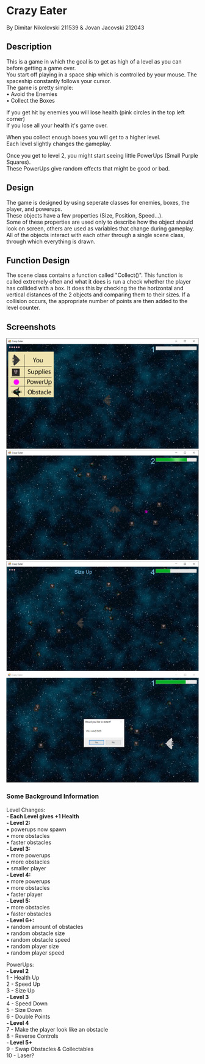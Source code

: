 
# Crazy Eater

By Dimitar Nikolovski 211539 & Jovan Jacovski 212043

## Description

This is a game in which the goal is to get as high of a level as you can
before getting a game over.\
You start off playing in a space ship which is controlled by your mouse.
The spaceship constantly follows your cursor.\
The game is pretty simple:\
• Avoid the Enemies\
• Collect the Boxes

If you get hit by enemies you will lose health (pink circles in the top
left corner)\
If you lose all your health it\'s game over.

When you collect enough boxes you will get to a higher level.\
Each level slightly changes the gameplay.

Once you get to level 2, you might start seeing little PowerUps (Small
Purple Squares).\
These PowerUps give random effects that might be good or bad.

## Design

The game is designed by using seperate classes for enemies, boxes, the
player, and powerups.\
These objects have a few properties (Size, Position, Speed...).\
Some of these properties are used only to describe how the object should
look on screen, others are used as variables that change during
gameplay.\
All of the objects interact with each other through a single scene
class, through which everything is drawn.

## Function Design

The scene class contains a function called "Collect()". This function is
called extremely often and what it does is run a check whether the
player has collided with a box. It does this by checking the the
horizontal and vertical distances of the 2 objects and comparing them to
their sizes. If a collision occurs, the appropriate number of points are
then added to the level counter.

## Screenshots 
<img src = "Screenshots/a.png">

<img src = "Screenshots/b.png">

<img src = "Screenshots/c.png">

<img src = "Screenshots/d.png">

### Some Background Information

Level Changes:\
**- Each Level gives +1 Health**\
**- Level 2:**\
• powerups now spawn\
• more obstacles\
• faster obstacles\
**- Level 3:**\
• more powerups\
• more obstacles\
• smaller player\
**- Level 4:**\
• more powerups\
• more obstacles\
• faster player\
**- Level 5:**\
• more obstacles\
• faster obstacles\
**- Level 6+:**\
• random amount of obstacles\
• random obstacle size\
• random obstacle speed\
• random player size\
• random player speed

PowerUps:\
**- Level 2**\
1 - Health Up\
2 - Speed Up\
3 - Size Up\
**- Level 3**\
4 - Speed Down\
5 - Size Down\
6 - Double Points\
**- Level 4**\
7 - Make the player look like an obstacle\
8 - Reverse Controls\
**- Level 5+**\
9 - Swap Obstacles & Collectables\
10 - Laser?
